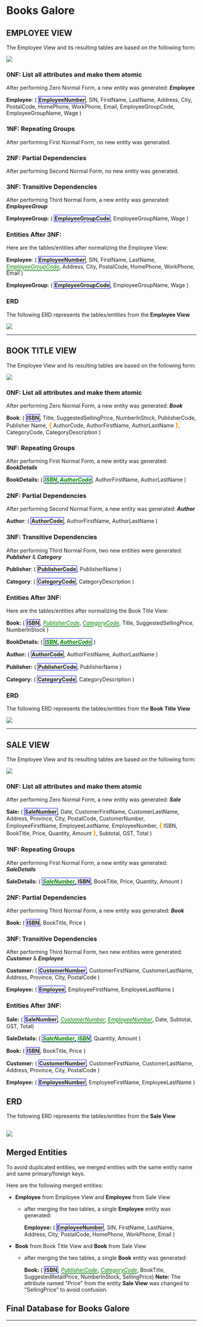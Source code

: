 # Books Galore

## EMPLOYEE VIEW

The Employee View and its resulting tables are based on the following form:

![](Employee-View-Image.png)


### 0NF: List all attributes and make them atomic

After performing Zero Normal Form, a new entity was generated: **_Employee_**

**Employee**: ( <b class="pk">EmployeeNumber</b>, SIN, FirstName, LastName, Address, City, PostalCode, HomePhone, WorkPhone, Email, EmployeeGroupCode, EmployeeGroupName, Wage )

### 1NF: Repeating Groups

After performing First Normal Form, no new entity was generated.

### 2NF: Partial Dependencies

After performing Second Normal Form, no new entity was generated.

### 3NF: Transitive Dependencies

After performing Third Normal Form, a new entity was generated: **_EmployeeGroup_**

**EmployeeGroup**: ( <b class="pk">EmployeeGroupCode</b>, EmployeeGroupName, Wage )

### Entities After 3NF:

Here are the tables/entities after normalizing the Employee View:

**Employee**: ( <b class="pk">EmployeeNumber</b>, SIN, FirstName, LastName, <u class="fk">EmployeeGroupCode</u>, Address, City, PostalCode, HomePhone, WorkPhone, Email )

**EmployeeGroup**: ( <b class="pk">EmployeeGroupCode</b>, EmployeeGroupName, Wage )

### ERD
The following ERD represents the tables/entities from the **Employee View**

![](Employee-View-ERD.png)

--------------

## BOOK TITLE VIEW

The Employee View and its resulting tables are based on the following form:

![](Book-Title-View-Image.png)

### 0NF: List all attributes and make them atomic

After performing Zero Normal Form, a new entity was generated: **_Book_**

**Book**: ( <b class="pk">ISBN</b>, Title, SuggestedSellingPrice, NumberInStock, PublisherCode, Publisher Name, <b class="gr">{</b> AuthorCode, AuthorFirstName, AuthorLastName <b class="gr">}</b>, CategoryCode, CategoryDescription )

### 1NF: Repeating Groups

After performing First Normal Form, a new entity was generated: **_BookDetails_**

**BookDetails:** ( <b class="pk"><u class="fk">ISBN</u>, <u class="fk">AuthorCode</u></b>, AuthorFirstName, AuthorLastName )

### 2NF: Partial Dependencies

After performing Second Normal Form, a new entity was generated: **_Author_**

**Author**: ( <b class="pk">AuthorCode</b>, AuthorFirstName, AuthorLastName )

### 3NF: Transitive Dependencies

After performing Third Normal Form, two new entities were generated: **_Publisher_** & **_Category_**

**Publisher**: ( <b class="pk">PublisherCode</b>, PublisherName )

**Category**: ( <b class="pk">CategoryCode</b>, CategoryDescription )


### Entities After 3NF:

Here are the tables/entities after normalizing the Book Title View:

**Book:** ( <b class="pk">ISBN</b>, <u class="fk">PublisherCode</u>, <u class="fk">CategoryCode</u>, Title, SuggestedSellingPrice, NumberInStock )

**BookDetails:** ( <b class="pk"><u class="fk">ISBN</u>, <u class="fk">AuthorCode</u></b> )

**Author:** ( <b class="pk">AuthorCode</b>, AuthorFirstName, AuthorLastName )

**Publisher:** ( <b class="pk">PublisherCode</b>, PublisherName )

**Category:** ( <b class="pk">CategoryCode</b>, CategoryDescription )

### ERD
The following ERD represents the tables/entities from the **Book Title View**

![](Book-Title-View-ERD.png)

----------------------------

## SALE VIEW

The Employee View and its resulting tables are based on the following form:

![](Sale-View-Image.png)

### 0NF: List all attributes and make them atomic

After performing Zero Normal Form, a new entity was generated: **_Sale_**

**Sale:** ( <b class="pk">SaleNumber</b>, Date, CustomerFirstName, CustomerLastName, Address, Province, City, PostalCode, CustomerNumber, EmployeeFirstName, EmployeeLastName, EmployeeNumber, <b class="gr">{</b> ISBN, BookTitle, Price, Quantity, Amount <b class="gr">}</b>, Subtotal, GST, Total )


### 1NF: Repeating Groups

After performing First Normal Form, a new entity was generated: **_SaleDetails_**

**SaleDetails:** ( <b class="pk"><u class="fk">SaleNumber</u>, ISBN</b>, BookTitle, Price, Quantity, Amount )

### 2NF: Partial Dependencies

After performing Third Normal Form, a new entity was generated: **_Book_**

**Book:** ( <b class="pk">ISBN</b>, BookTitle, Price )

### 3NF: Transitive Dependencies

After performing Third Normal Form, two new entities were generated: **_Customer_** & **_Employee_**

**Customer:** ( <b class="pk">CustomerNumber</b>, CustomerFirstName, CustomerLastName, Address, Province, City, PostalCode )

**Employee:** ( <b class="pk">Employee</b>, EmployeeFirstName, EmployeeLastName )


### Entities After 3NF:

**Sale:** ( <b class="pk">SaleNumber</b>, <u class="fk">CustomerNumber</u>, <u class="fk">EmployeeNumber</u>, Date, Subtotal, GST, Total)

**SaleDetails:** ( <b class="pk"><u class="fk">SaleNumber</u>, <u class="fk">ISBN</u></b>, Quantity, Amount )

**Book:** ( <b class="pk">ISBN</b>, BookTitle, Price )

**Customer:** ( <b class="pk">CustomerNumber</b>, CustomerFirstName, CustomerLastName, Address, Province, City, PostalCode )

**Employee:** ( <b class="pk">EmployeeNumber</b>, EmployeeFirstName, EmployeeLastName )

## ERD
The following ERD represents the tables/entities from the **Sale View**

![](Sale-View-ERD.png)
-----------------------------
## Merged Entities

To avoid duplicated entities, we merged entities with the same entity name and same primary/foreign keys.

Here are the following merged entities:

- **Employee** from Employee View and **Employee** from Sale View
    - after merging the two tables, a single **Employee** entity was generated:

        **Employee:** ( <b class="pk">EmployeeNumber</b>, SIN, FirstName, LastName, Address, City, PostalCode, HomePhone, WorkPhone, Email )

- **Book** from Book Title View and **Book** from Sale View
    - after merging the two tables, a single **Book** entity was generated:

        **Book:** ( <b class="pk">ISBN</b>, <u class="fk">PublisherCode</u>, <u class="fk">CategoryCode</u>, BookTitle, SuggestedRetailPrice, NumberInStock, SellingPrice)
        **Note:** The attribute named "Price" from the entity **Sale View** was changed to "SellingPrice" to avoid confusion.
        
      

## Final Database for Books Galore



-------------
<style type="text/css"> 

.pk {
    font-weight: bold; 
    display: inline-block; 
    border: solid thin blue; 
    padding: 0 1px; 
}

.tk { 
    color: orange; 
    font-weight: bold;
}

.fk { 
    color: green; 
    font-style: italic; 
    text-decoration: wavy underline green;
} 

.gr { 
    color: darkorange; 
    font-size: 1.2em; 
    font-weight: bold; 
} 
    
</style>
